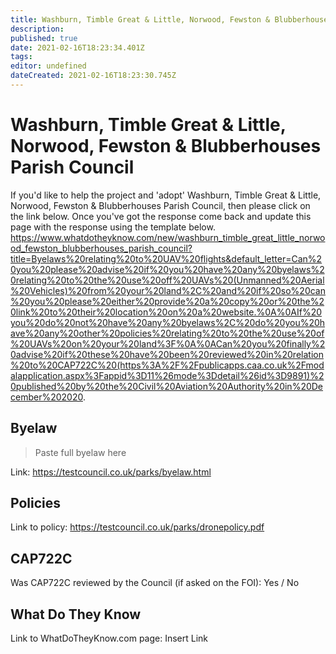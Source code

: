 ```yaml
---
title: Washburn, Timble Great & Little, Norwood, Fewston & Blubberhouses Parish Council
description: 
published: true
date: 2021-02-16T18:23:34.401Z
tags: 
editor: undefined
dateCreated: 2021-02-16T18:23:30.745Z
---
```


# Washburn, Timble Great & Little, Norwood, Fewston & Blubberhouses Parish Council
If you'd like to help the project and 'adopt' Washburn, Timble Great & Little, Norwood, Fewston & Blubberhouses Parish Council, then please click on the link below. Once you've got the response come back and update this page with the response using the template below.
https://www.whatdotheyknow.com/new/washburn_timble_great_little_norwood_fewston_blubberhouses_parish_council?title=Byelaws%20relating%20to%20UAV%20flights&default_letter=Can%20you%20please%20advise%20if%20you%20have%20any%20byelaws%20relating%20to%20the%20use%20off%20UAVs%20(Unmanned%20Aerial%20Vehicles)%20from%20your%20land%2C%20and%20if%20so%20can%20you%20please%20either%20provide%20a%20copy%20or%20the%20link%20to%20their%20location%20on%20a%20website.%0A%0AIf%20you%20do%20not%20have%20any%20byelaws%2C%20do%20you%20have%20any%20other%20policies%20relating%20to%20the%20use%20of%20UAVs%20on%20your%20land%3F%0A%0ACan%20you%20finally%20advise%20if%20these%20have%20been%20reviewed%20in%20relation%20to%20CAP722C%20(https%3A%2F%2Fpublicapps.caa.co.uk%2Fmodalapplication.aspx%3Fappid%3D11%26mode%3Ddetail%26id%3D9891)%20published%20by%20the%20Civil%20Aviation%20Authority%20in%20December%202020.

## Byelaw
> Paste full byelaw here

Link:
https://testcouncil.co.uk/parks/byelaw.html

## Policies
Link to policy:
https://testcouncil.co.uk/parks/dronepolicy.pdf

## CAP722C

Was CAP722C reviewed by the Council (if asked on the FOI): Yes / No

## What Do They Know

Link to WhatDoTheyKnow.com page:
Insert Link

